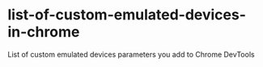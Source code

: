 # list-of-custom-emulated-devices-in-chrome
List of custom emulated devices parameters you add to Chrome DevTools
